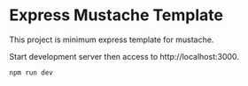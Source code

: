 # Express Mustache Template

This project is minimum express template for mustache.

Start development server then access to http://localhost:3000.

```
npm run dev
```
